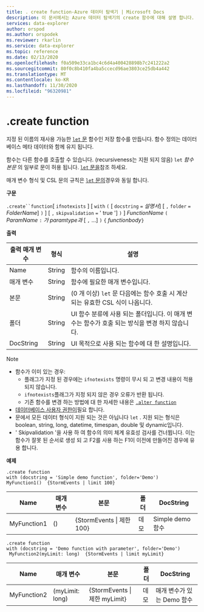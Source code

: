 ```yaml
---
title: . create function-Azure 데이터 탐색기 | Microsoft Docs
description: 이 문서에서는 Azure 데이터 탐색기의 create 함수에 대해 설명 합니다.
services: data-explorer
author: orspod
ms.author: orspodek
ms.reviewer: rkarlin
ms.service: data-explorer
ms.topic: reference
ms.date: 02/13/2020
ms.openlocfilehash: f0a509e33ca1bc4c6d4a400428898b7c241222a2
ms.sourcegitcommit: 80f0c8b410fa4ba5ccecd96ae3803ce25db4a442
ms.translationtype: MT
ms.contentlocale: ko-KR
ms.lasthandoff: 11/30/2020
ms.locfileid: "96320981"
---
```

# <a name="create-function"></a>.create function

지정 된 이름의 재사용 가능한 [ `let` 문](../query/letstatement.md) 함수인 저장 함수를 만듭니다. 함수 정의는 데이터베이스 메타 데이터와 함께 유지 됩니다.

함수는 다른 함수를 호출할 수 있습니다. (recursiveness는 지원 되지 않음) `let` *함수 본문* 의 일부로 문이 허용 됩니다. [ `let` 문을](../query/letstatement.md)참조 하세요.

매개 변수 형식 및 CSL 문의 규칙은 [ `let` 문의](../query/letstatement.md)경우와 동일 합니다.
    
**구문**

`.create``function`[ `ifnotexists` ] [ `with` `(` [ `docstring` `=` *설명서*] [ `,` `folder` `=` *FolderName*] `)` ] [ `,` `skipvalidation` `=` ' true '] `)` ] *FunctionName* `(` *ParamName* `:` *가 paramtype과* [ `,` ...] `)` `{` *functionbody*`}`

**출력**    
    
|출력 매개 변수 |형식 |설명
|---|---|--- 
|Name  |String |함수의 이름입니다. 
|매개 변수  |String |함수에 필요한 매개 변수입니다.
|본문  |String |(0 개 이상) `let` 문 다음에는 함수 호출 시 계산 되는 유효한 CSL 식이 나옵니다.
|폴더|String|UI 함수 분류에 사용 되는 폴더입니다. 이 매개 변수는 함수가 호출 되는 방식을 변경 하지 않습니다.
|DocString|String|UI 목적으로 사용 되는 함수에 대 한 설명입니다.

> [!NOTE]
> * 함수가 이미 있는 경우:
>    * 플래그가 지정 된 경우에는 `ifnotexists` 명령이 무시 되 고 변경 내용이 적용 되지 않습니다.
>    * `ifnotexists`플래그가 지정 되지 않은 경우 오류가 반환 됩니다.
>    * 기존 함수를 변경 하는 방법에 대 한 자세한 내용은 [`.alter function`](alter-function.md)
> * [데이터베이스 사용자 권한이](../management/access-control/role-based-authorization.md)필요 합니다.
> * 문에서 모든 데이터 형식이 지원 되는 것은 아닙니다 `let` . 지원 되는 형식은 boolean, string, long, datetime, timespan, double 및 dynamic입니다.
> * ' Skipvalidation '을 사용 하 여 함수의 의미 체계 유효성 검사를 건너뜁니다. 이는 함수가 잘못 된 순서로 생성 되 고 F2를 사용 하는 F1이 이전에 만들어진 경우에 유용 합니다.

**예제** 

```kusto
.create function 
with (docstring = 'Simple demo function', folder='Demo')
MyFunction1()  {StormEvents | limit 100}
```

|Name|매개 변수|본문|폴더|DocString|
|---|---|---|---|---|
|MyFunction1|()|{StormEvents &#124; 제한 100}|데모|Simple demo 함수|

```kusto
.create function
with (docstring = 'Demo function with parameter', folder='Demo')
 MyFunction2(myLimit: long)  {StormEvents | limit myLimit}
```

|Name|매개 변수|본문|폴더|DocString|
|---|---|---|---|---|
|MyFunction2|(myLimit: long)|{StormEvents &#124; 제한 myLimit}|데모|매개 변수가 있는 Demo 함수|
